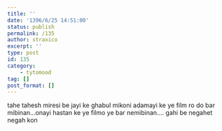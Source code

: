 ```yaml
---
title: ''
date: '1396/6/25 14:51:00'
status: publish
permalink: /135
author: straxico
excerpt: ''
type: post
id: 135
category:
    - tytomood
tag: []
post_format: []
---
```

<div>tahe tahesh miresi be jayi ke ghabul mikoni adamayi ke ye film ro do bar mibinan…onayi hastan ke ye filmo ye bar nemibinan…. gahi be negahet negah kon</div>